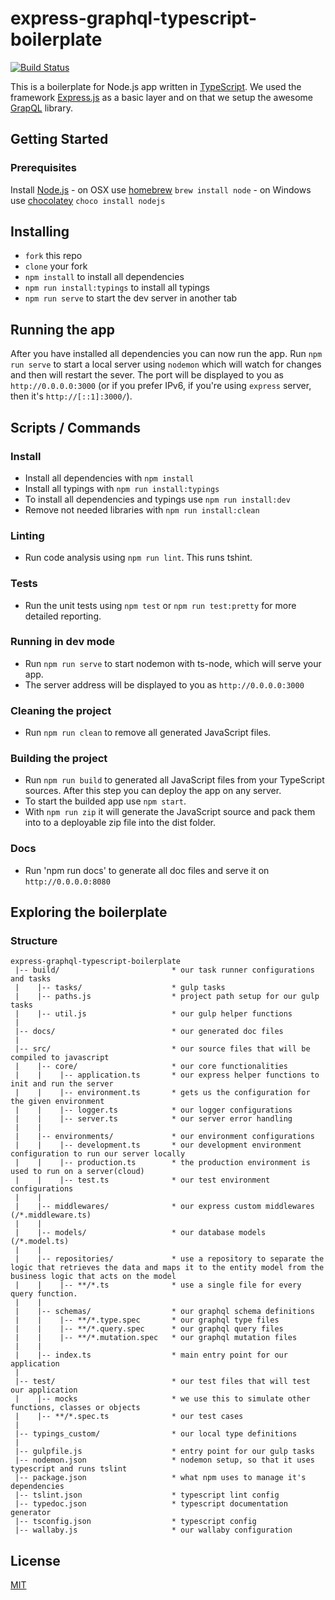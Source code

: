 # express-graphql-typescript-boilerplate

[![Build Status](https://travis-ci.org/w3tecch/express-graphql-typescript-boilerplate.svg?branch=master)](https://travis-ci.org/w3tecch/express-graphql-typescript-boilerplate.svg?branch=master)

This is a boilerplate for Node.js app written in [TypeScript](https://www.typescriptlang.org/). We used the framework [Express.js](http://expressjs.com/) as a basic layer and on that we setup the awesome [GrapQL](http://graphql.org/) library.

## Getting Started
### Prerequisites
Install [Node.js](http://nodejs.org)
	- on OSX use [homebrew](http://brew.sh) `brew install node`
	- on Windows use [chocolatey](https://chocolatey.org/) `choco install nodejs`

## Installing
* `fork` this repo
* `clone` your fork
* `npm install` to install all dependencies
* `npm run install:typings` to install all typings
* `npm run serve` to start the dev server in another tab

## Running the app
After you have installed all dependencies you can now run the app.
Run `npm run serve` to start a local server using `nodemon` which will watch for changes and then will restart the sever.
The port will be displayed to you as `http://0.0.0.0:3000` (or if you prefer IPv6, if you're using `express` server, then it's `http://[::1]:3000/`).

## Scripts / Commands
### Install
* Install all dependencies with `npm install`
* Install all typings with `npm run install:typings`
* To install all dependencies and typings use `npm run install:dev`
* Remove not needed libraries with `npm run install:clean`

### Linting
* Run code analysis using `npm run lint`. This runs tshint.

### Tests
* Run the unit tests using `npm test` or `npm run test:pretty` for more detailed reporting.

### Running in dev mode
* Run `npm run serve` to start nodemon with ts-node, which will serve your app.
* The server address will be displayed to you as `http://0.0.0.0:3000`

### Cleaning the project
* Run `npm run clean` to remove all generated JavaScript files.

### Building the project
* Run `npm run build` to generated all JavaScript files from your TypeScript sources. After this step you can deploy the app on any server.
* To start the builded app use `npm start`.
* With `npm run zip` it will generate the JavaScript source and pack them into to a deployable zip file into the dist folder.

### Docs
* Run 'npm run docs' to generate all doc files and serve it on `http://0.0.0.0:8080`

## Exploring the boilerplate
### Structure
```
express-graphql-typescript-boilerplate
 |-- build/                         * our task runner configurations and tasks
 |    |-- tasks/                    * gulp tasks
 |    |-- paths.js                  * project path setup for our gulp tasks
 |    |-- util.js                   * our gulp helper functions
 |
 |-- docs/                          * our generated doc files
 |
 |-- src/                           * our source files that will be compiled to javascript
 |    |-- core/                     * our core functionalities
 |    |    |-- application.ts       * our express helper functions to init and run the server
 |    |    |-- environment.ts       * gets us the configuration for the given environment
 |    |    |-- logger.ts            * our logger configurations
 |    |    |-- server.ts            * our server error handling
 |    |
 |    |-- environments/             * our environment configurations
 |    |    |-- development.ts       * our development environment configuration to run our server locally
 |    |    |-- production.ts        * the production environment is used to run on a server(cloud)
 |    |    |-- test.ts              * our test environment configurations
 |    |
 |    |-- middlewares/              * our express custom middlewares (/*.middleware.ts)
 |    |
 |    |-- models/                   * our database models (/*.model.ts)
 |    |
 |    |-- repositories/             * use a repository to separate the logic that retrieves the data and maps it to the entity model from the business logic that acts on the model
 |    |    |-- **/*.ts              * use a single file for every query function.
 |    |
 |    |-- schemas/                  * our graphql schema definitions
 |    |    |-- **/*.type.spec       * our graphql type files
 |    |    |-- **/*.query.spec      * our graphql query files
 |    |    |-- **/*.mutation.spec   * our graphql mutation files
 |    |
 |    |-- index.ts                  * main entry point for our application
 |
 |-- test/                          * our test files that will test our application
 |    |-- mocks                     * we use this to simulate other functions, classes or objects
 |    |-- **/*.spec.ts              * our test cases
 |
 |-- typings_custom/                * our local type definitions
 |
 |-- gulpfile.js                    * entry point for our gulp tasks
 |-- nodemon.json                   * nodemon setup, so that it uses typescript and runs tslint
 |-- package.json                   * what npm uses to manage it's dependencies
 |-- tslint.json                    * typescript lint config
 |-- typedoc.json                   * typescript documentation generator
 |-- tsconfig.json                  * typescript config
 |-- wallaby.js                     * our wallaby configuration
```

## License
 [MIT](/LICENSE)

